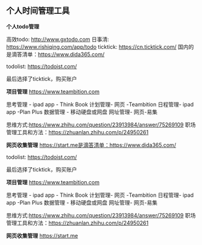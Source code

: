 ## 个人时间管理工具

**个人todo管理**

高效todo: http://www.gxtodo.com
日事清: https://www.rishiqing.com/app/todo
ticktick: https://cn.ticktick.com/
国内的是滴答清单：https://www.dida365.com/

todolist: https://todoist.com/

最后选择了ticktick，购买账户

**项目管理**
https://www.teambition.com

思考管理 - ipad app - Think Book 
计划管理- 网页 -Teambition
日程管理- ipad app -Plan Plus
数据管理 - 移动硬盘或网盘
网址管理- 网页-易集

思维方式:https://www.zhihu.com/question/23913984/answer/75269109
职场管理工具和方法：https://zhuanlan.zhihu.com/p/24950261

**网页收集管理**
https://start.me是滴答清单：https://www.dida365.com/

todolist: https://todoist.com/

最后选择了ticktick，购买账户

**项目管理**
https://www.teambition.com

思考管理 - ipad app - Think Book 
计划管理- 网页 -Teambition
日程管理- ipad app -Plan Plus
数据管理 - 移动硬盘或网盘
网址管理- 网页-易集

思维方式:https://www.zhihu.com/question/23913984/answer/75269109
职场管理工具和方法：https://zhuanlan.zhihu.com/p/24950261

**网页收集管理**
https://start.me